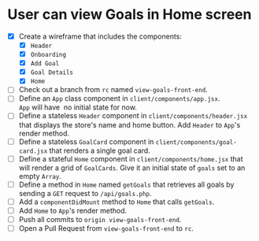 # User can view Goals in Home screen

- [x] Create a wireframe that includes the components:
    - [x] `Header`
    - [x] `Onboarding`
    - [x] `Add Goal`
    - [x] `Goal Details`
    - [x] `Home`
- [ ] Check out a branch from `rc` named `view-goals-front-end`.
- [ ]  Define an `App` class component in `client/components/app.jsx`. `App` will have  no initial state for now.
- [ ] Define a stateless `Header` component in `client/components/header.jsx` that displays the store's name and home button. Add `Header` to `App`'s render method.
- [ ]  Define a stateless `GoalCard` component in `client/components/goal-card.jsx` that renders a single goal card.
- [ ] Define a stateful `Home` component in `client/components/home.jsx` that will render a grid of `GoalCards`. Give it an initial state of `goals` set to an empty `Array`.
- [ ] Define a method in `Home` named `getGoals` that retrieves all goals by sending a `GET` request to `/api/goals.php`.
- [ ]  Add a `componentDidMount` method to `Home` that calls `getGoals`.
- [ ]  Add `Home` to `App`'s render method.
- [ ]  Push all commits to `origin view-goals-front-end`.
- [ ]  Open a Pull Request from `view-goals-front-end` to `rc`.

